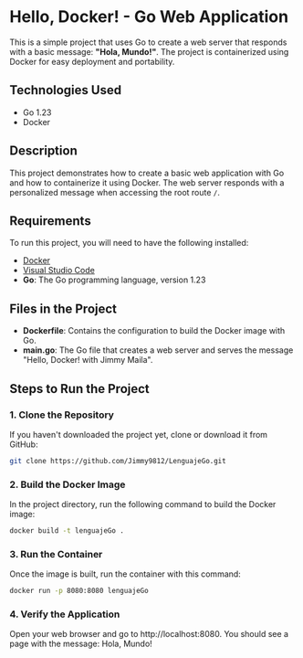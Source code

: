 
# Hello, Docker! - Go Web Application

This is a simple project that uses Go to create a web server that responds with a basic message: **"Hola, Mundo!"**. The project is containerized using Docker for easy deployment and portability.

## Technologies Used

- Go 1.23
- Docker
## Description

This project demonstrates how to create a basic web application with Go and how to containerize it using Docker. The web server responds with a personalized message when accessing the root route `/`.

## Requirements

To run this project, you will need to have the following installed:

- [Docker](https://www.docker.com/products/docker-desktop)
- [Visual Studio Code](https://code.visualstudio.com/)
- **Go**: The Go programming language, version 1.23

## Files in the Project

- **Dockerfile**: Contains the configuration to build the Docker image with Go.
- **main.go**: The Go file that creates a web server and serves the message "Hello, Docker! with Jimmy Maila".

## Steps to Run the Project

### 1. Clone the Repository

If you haven't downloaded the project yet, clone or download it from GitHub:

```bash
git clone https://github.com/Jimmy9812/LenguajeGo.git
```
### 2. Build the Docker Image
In the project directory, run the following command to build the Docker image:

```bash
docker build -t lenguajeGo .

```

### 3. Run the Container
Once the image is built, run the container with this command:
```bash
docker run -p 8080:8080 lenguajeGo
```

### 4. Verify the Application
Open your web browser and go to http://localhost:8080. You should see a page with the message:
Hola, Mundo!